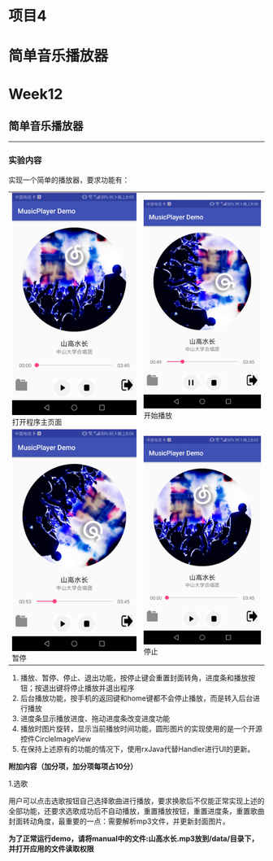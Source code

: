 # 项目4
# 简单音乐播放器

# Week12
## 简单音乐播放器
---
### 实验内容
实现一个简单的播放器，要求功能有：  
<table>
    <tr>
        <td ><img src="https://raw.githubusercontent.com/leungyukshing/AndroidProjectPhoto/master/lab4/fig1.jpg" >打开程序主页面</td>
        <td ><img src="https://raw.githubusercontent.com/leungyukshing/AndroidProjectPhoto/master/lab4/fig2.jpg" >开始播放</td>
    </tr>
    <tr>
        <td ><img src="https://raw.githubusercontent.com/leungyukshing/AndroidProjectPhoto/master/lab4/fig3.jpg" >暂停</td>
        <td ><img src="https://raw.githubusercontent.com/leungyukshing/AndroidProjectPhoto/master/lab4/fig1.jpg" >停止</td>
    </tr>
</table>


1. 播放、暂停、停止、退出功能，按停止键会重置封面转角，进度条和播放按钮；按退出键将停止播放并退出程序
2. 后台播放功能，按手机的返回键和home键都不会停止播放，而是转入后台进行播放
3. 进度条显示播放进度、拖动进度条改变进度功能
4. 播放时图片旋转，显示当前播放时间功能，圆形图片的实现使用的是一个开源控件CircleImageView
5. 在保持上述原有的功能的情况下，使用rxJava代替Handler进行UI的更新。

**附加内容（加分项，加分项每项占10分）**

1.选歌

用户可以点击选歌按钮自己选择歌曲进行播放，要求换歌后不仅能正常实现上述的全部功能，还要求选歌成功后不自动播放，重置播放按钮，重置进度条，重置歌曲封面转动角度，最重要的一点：需要解析mp3文件，并更新封面图片。

**为了正常运行demo，请将manual中的文件:山高水长.mp3放到/data/目录下，并打开应用的文件读取权限**


